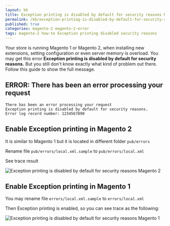 ```yaml
---
layout: kb
title: Exception printing is disabled by default for security reasons Magento 2
permalink: /kb/exception-printing-is-disabled-by-default-for-security-reasons-magento-1-2.html
published: true
categories: magento-2 magento-2-error
tags: magento-2 how-to Exception printing disabled security reasons
---
```



Your store is running Magento 1 or Magento 2, when installing new extensions, setting configuration or even server memory is overload. 
You may get this error **Exception printing is disabled by default for security reasons.** But you still don't know exactly what kind of problem out there. Follow this guide to show the full message.

## ERROR: There has been an error processing your request

```
There has been an error processing your request
Exception printing is disabled by default for security reasons.
Error log record number: 1234567890
```


## Enable Exception printing in Magento 2

It is similar to Magento 1 but it is located in different folder `pub/errors`

Rename file `pub/errors/local.xml.sample` to `pub/errors/local.xml`

See trace result

![Exception printing is disabled by default for security reasons Magento 2](https://lh5.googleusercontent.com/sR9TmzlvGERjhAN-fN_wGxIywEN9zHhZq8t45Qk6WjyGv9LikRdfx7BTHQJZSKTca8OQkpmEHa-GGKaCmIh24PfLxUMXrMimzvt3bXd7BQCj2dxy1UMu3hr6pLLplxVsFXtyugkg)




## Enable Exception printing in Magento 1

You may rename file `errors/local.xml.sample` to `errors/local.xml`

Then Exception printing is enabled, so you can see trace as the following:

![Exception printing is disabled by default for security reasons Magento 1](https://lh4.googleusercontent.com/CHIly_RTi-Zb8Tp1mCVNetkFFuSPwcVR06k3F3lHKXz0wRjT5pPt4XES5ujgnv_zviV_ncLKCahWsBYIuMx5eNl_hkIHA-p8PH_CW5tnHfXJYUWhIgadW-m8qBsRN-Ga61lxjCIH)


